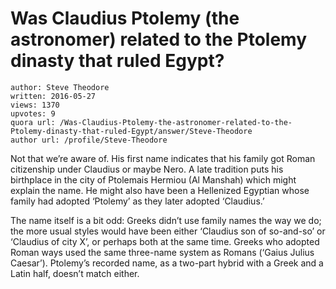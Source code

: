 # Was Claudius Ptolemy (the astronomer) related to the Ptolemy dinasty that ruled Egypt?

	author: Steve Theodore
	written: 2016-05-27
	views: 1370
	upvotes: 9
	quora url: /Was-Claudius-Ptolemy-the-astronomer-related-to-the-Ptolemy-dinasty-that-ruled-Egypt/answer/Steve-Theodore
	author url: /profile/Steve-Theodore


Not that we’re aware of. His first name indicates that his family got Roman citizenship under Claudius or maybe Nero. A late tradition puts his birthplace in the city of Ptolemais Hermiou (Al Manshah) which might explain the name. He might also have been a Hellenized Egyptian whose family had adopted ‘Ptolemy’ as they later adopted ‘Claudius.’

The name itself is a bit odd: Greeks didn’t use family names the way we do; the more usual styles would have been either ‘Claudius son of so-and-so’ or ‘Claudius of city X’, or perhaps both at the same time. Greeks who adopted Roman ways used the same three-name system as Romans (‘Gaius Julius Caesar’). Ptolemy’s recorded name, as a two-part hybrid with a Greek and a Latin half, doesn’t match either.

